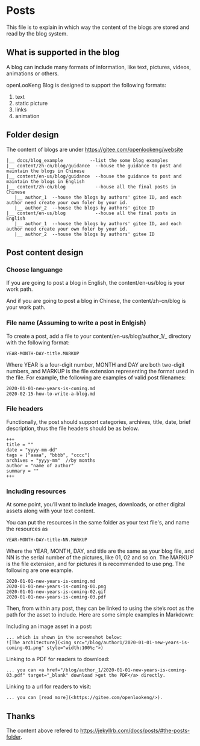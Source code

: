 # Posts
This file is to explain in which way the content of the blogs are stored and read by the blog system.

## What is supported in the blog
A blog can include many formats of information, like text, pictures, videos, animations or others. 

openLooKeng Blog is designed to support the following formats:

1. text
2. static picture
3. links
4. animation

## Folder design
The content of blogs are under <https://gitee.com/openlookeng/website>

```
|__ docs/blog_example          --list the some blog examples
|__ content/zh-cn/blog/guidance  --house the guidance to post and maintain the blogs in Chinese
|__ content/en-us/blog/guidance  --house the guidance to post and maintain the blogs in English
|__ content/zh-cn/blog           --house all the final posts in Chinese
   |__ author_1  --house the blogs by authors' gitee ID, and each author need create your own foler by your id.
   |__ author_2  --house the blogs by authors' gitee ID
|__ content/en-us/blog           --house all the final posts in English
   |__ author_1  --house the blogs by authors' gitee ID, and each author need create your own foler by your id.
   |__ author_2  --house the blogs by authors' gitee ID

```

## Post content design
### Choose languange
If you are going to post a blog in English, the content/en-us/blog is your work path. 

And if you are going to post a blog in Chinese, the content/zh-cn/blog is your work path. 

### File name (Assuming to write a post in Enlgish)
To create a post, add a file to your content/en-us/blog/author_1/_ directory with the following format:

```
YEAR-MONTH-DAY-title.MARKUP
```
Where YEAR is a four-digit number, MONTH and DAY are both two-digit numbers, and MARKUP is the file extension representing the format used in the file. For example, the following are examples of valid post filenames:
```
2020-01-01-new-years-is-coming.md
2020-02-15-how-to-write-a-blog.md
```

### File headers
Functionally, the post should support categories, archives, title, date, brief description, thus the file headers should be as below.
```
+++
title = ""
date = "yyyy-mm-dd"
tags = ["aaaa", "bbbb", "cccc"]
archives = "yyyy-mm"  //by months
author = "name of author"
summary = ""
+++
```

### Including resources

At some point, you’ll want to include images, downloads, or other digital assets along with your text content. 

You can put the resources in the same folder as your text file's, and name the resources as 
```
YEAR-MONTH-DAY-title-NN.MARKUP
```
Where the YEAR, MONTH, DAY, and title are the same as your blog file, and NN is the serial number of the pictures, like 01, 02 and so on. The MARKUP is the file extension, and for pictures it is recommended to use png.
The following are one example.
```
2020-01-01-new-years-is-coming.md
2020-01-01-new-years-is-coming-01.png
2020-01-01-new-years-is-coming-02.gif
2020-01-01-new-years-is-coming-03.pdf
```
Then, from within any post, they can be linked to using the site’s root as the path for the asset to include. Here are some simple examples in Markdown:

Including an image asset in a post:
```
... which is shown in the screenshot below:
![The architecture](<img src="/blog/author1/2020-01-01-new-years-is-coming-01.png" style="width:100%;">)
```

Linking to a PDF for readers to download:
```
... you can <a href="/blog/author_1/2020-01-01-new-years-is-coming-03.pdf" target="_blank" download >get the PDF</a> directly.
```
Linking to a url for readers to visit:
```
... you can [read more](<https://gitee.com/openlookeng/>).
```

## Thanks
The content above refered to <https://jekyllrb.com/docs/posts/#the-posts-folder>. 

